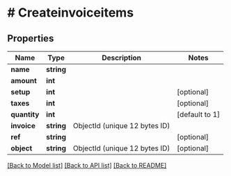 # # Createinvoiceitems

## Properties

Name | Type | Description | Notes
------------ | ------------- | ------------- | -------------
**name** | **string** |  |
**amount** | **int** |  |
**setup** | **int** |  | [optional]
**taxes** | **int** |  | [optional]
**quantity** | **int** |  | [default to 1]
**invoice** | **string** | ObjectId (unique 12 bytes ID) |
**ref** | **string** |  | [optional]
**object** | **string** | ObjectId (unique 12 bytes ID) | [optional]

[[Back to Model list]](../../README.md#models) [[Back to API list]](../../README.md#endpoints) [[Back to README]](../../README.md)
